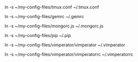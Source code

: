 
ln -s ~/my-config-files/tmux.conf ~/.tmux.conf

ln -s ~/my-config-files/gemrc ~/.gemrc

ln -s ~/my-config-files/mongorc.js ~/.mongorc.js

ln -s ~/my-config-files/pip ~/.pip

ln -s ~/my-config-files/vimperator/vimperator ~/.vimperator

ln -s ~/my-config-files/vimperator/vimperatorrc ~/.vimperatorrc
